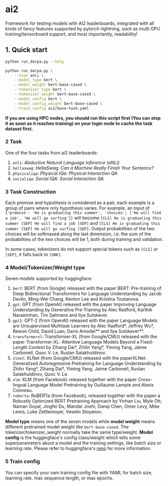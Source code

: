 # ai2

Framework for testing models with AI2 leaderboards, integrated with all kinds of fancy features supported by pytorch-lightning, such as multi GPU training/tensorboard support, and most importantly, readability!

## 1. Quick start

```bash
python run_darpa.py --help

python run_darpa.py \
    --task anli \
    --model_type bert \
    --model_weight bert-base-cased \
    --tokenizer_type bert \
    --tokenizer_weight bert-base-cased \
    --model_config bert \
    --model_config_weight bert-base-cased \
    --train_config ai2/base-task.yaml
```

**If you are using HPC nodes, you should run this script first (You can stop it as soon as it reaches training) on your login node to cache the task dataset first.**

### 2 Task

One of the four tasks from ai2 leaderboards:

1. `anli`: _Abductive Natural Language Inference (aNLI)_
2. `hellaswag`: _HellaSwag: Can a Machine Really Finish Your Sentence?_
3. `physicaliqa`: _Physical IQa: Physical Interaction QA_
4. `socialiqa`: _Social IQA: Social Interaction QA_

### 3 Task Construction

Each premise and hypothesis is considered as a pair, each example is a group of pairs where only hypothesis varies. For example, an input of `{'premise': 'He is graduating this summer', 'choices'; ['He will find a job', 'He will go surfing']}` will become `[CLS] He is graduating this summer [SEP] He will find a job [SEP]` and `[CLS] He is graduating this summer [SEP] He will go surfing [SEP]`. Output probabilities of the two choices will be softmaxed along the last dimension, i.e. the sum of the probabilities of the two choices will be 1, both during training and validation.

In some cases, tokenizers do not support special tokens such as `[CLS]` or `[SEP]`, it falls back to `[UNK]`.

### 4 Model/Tokenizer/Weight type

Seven models supported by huggingface:

1. `bert`: BERT (from Google) released with the paper BERT: Pre-training of Deep Bidirectional Transformers for Language Understanding by Jacob Devlin, Ming-Wei Chang, Kenton Lee and Kristina Toutanova.
2. `gpt`: GPT (from OpenAI) released with the paper Improving Language Understanding by Generative Pre-Training by Alec Radford, Karthik Narasimhan, Tim Salimans and Ilya Sutskever.
3. `gpt2`: GPT-2 (from OpenAI) released with the paper Language Models are Unsupervised Multitask Learners by Alec Radford*, Jeffrey Wu*, Rewon Child, David Luan, Dario Amodei** and Ilya Sutskever**.
4. `transformerxl`: Transformer-XL (from Google/CMU) released with the paper Transformer-XL: Attentive Language Models Beyond a Fixed-Length Context by Zihang Dai*, Zhilin Yang*, Yiming Yang, Jaime Carbonell, Quoc V. Le, Ruslan Salakhutdinov.
5. `xlnet`: XLNet (from Google/CMU) released with the paper ​XLNet: Generalized Autoregressive Pretraining for Language Understanding by Zhilin Yang*, Zihang Dai*, Yiming Yang, Jaime Carbonell, Ruslan Salakhutdinov, Quoc V. Le.
6. `xlm`: XLM (from Facebook) released together with the paper Cross-lingual Language Model Pretraining by Guillaume Lample and Alexis Conneau.
7. `roberta`: RoBERTa (from Facebook), released together with the paper a Robustly Optimized BERT Pretraining Approach by Yinhan Liu, Myle Ott, Naman Goyal, Jingfei Du, Mandar Joshi, Danqi Chen, Omer Levy, Mike Lewis, Luke Zettlemoyer, Veselin Stoyanov.

**Model type** means one of the seven models while **model weight** means different pretrained model weight like `bert-base-cased`. The tokenizer/tokenizer_weight normally take the same type/weight. **Model config** is the huggingface's config class/weight which tells some superparameters about a model and the training settings, like batch size or learning rate. Please refer to huggingface's [repo](https://github.com/huggingface/pytorch-transformers) for more information.

### 5 Train config

You can specify your own training config file with YAML for batch size, learning rate, max sequence length, or max epochs.
